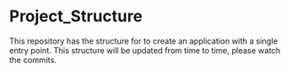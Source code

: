 # Project_Structure
This repository has the structure for to create an application with a single entry point.
This structure will be updated from time to time, please watch the commits.


